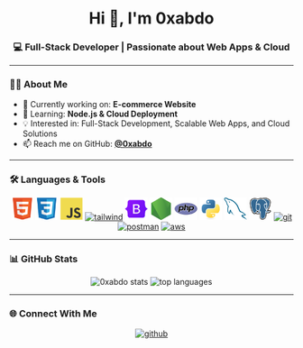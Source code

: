 <h1 align="center">Hi 👋, I'm 0xabdo</h1>
<h3 align="center">💻 Full-Stack Developer | Passionate about Web Apps & Cloud</h3>

---

### 👨‍💻 About Me  
- 🔭 Currently working on: **E-commerce Website**  
- 🌱 Learning: **Node.js & Cloud Deployment**  
- 💡 Interested in: Full-Stack Development, Scalable Web Apps, and Cloud Solutions  
- 📫 Reach me on GitHub: **[@0xabdo](https://github.com/0xabdo)**  

---

### 🛠️ Languages & Tools  
<p align="center"> 
  <!-- Frontend -->
  <a href="https://developer.mozilla.org/en-US/docs/Web/HTML" target="_blank"><img src="https://raw.githubusercontent.com/devicons/devicon/master/icons/html5/html5-original.svg" alt="html" width="40"/></a>
  <a href="https://developer.mozilla.org/en-US/docs/Web/CSS" target="_blank"><img src="https://raw.githubusercontent.com/devicons/devicon/master/icons/css3/css3-original.svg" alt="css" width="40"/></a>
  <a href="https://developer.mozilla.org/en-US/docs/Web/JavaScript" target="_blank"><img src="https://raw.githubusercontent.com/devicons/devicon/master/icons/javascript/javascript-original.svg" alt="js" width="40"/></a>
  <a href="https://tailwindcss.com/" target="_blank"><img src="https://www.vectorlogo.zone/logos/tailwindcss/tailwindcss-icon.svg" alt="tailwind" width="40"/></a>
  <a href="https://getbootstrap.com" target="_blank"><img src="https://raw.githubusercontent.com/devicons/devicon/master/icons/bootstrap/bootstrap-original.svg" alt="bootstrap" width="40"/></a>
  <a href="https://nodejs.org" target="_blank"><img src="https://raw.githubusercontent.com/devicons/devicon/master/icons/nodejs/nodejs-original.svg" alt="nodejs" width="40"/></a>
  <a href="https://www.php.net" target="_blank"><img src="https://raw.githubusercontent.com/devicons/devicon/master/icons/php/php-original.svg" alt="php" width="40"/></a>
  <a href="https://www.python.org" target="_blank"><img src="https://raw.githubusercontent.com/devicons/devicon/master/icons/python/python-original.svg" alt="python" width="40"/></a>
  <a href="https://www.mysql.com/" target="_blank"><img src="https://raw.githubusercontent.com/devicons/devicon/master/icons/mysql/mysql-original.svg" alt="mysql" width="40"/></a>
  <a href="https://www.postgresql.org/" target="_blank"><img src="https://raw.githubusercontent.com/devicons/devicon/master/icons/postgresql/postgresql-original.svg" alt="postgresql" width="40"/></a>
  <a href="https://git-scm.com/" target="_blank"><img src="https://www.vectorlogo.zone/logos/git-scm/git-scm-icon.svg" alt="git" width="40"/></a>
  <a href="https://postman.com" target="_blank"><img src="https://www.vectorlogo.zone/logos/getpostman/getpostman-icon.svg" alt="postman" width="40"/></a>
  <a href="https://aws.amazon.com" target="_blank"><img src="https://images.icon-icons.com/2407/PNG/512/aws_icon_146237.png" alt="aws" width="40"/></a>
</p>

---

### 📊 GitHub Stats  
<p align="center">
  <img src="https://github-readme-stats.vercel.app/api?username=0xabdo&show_icons=true&theme=tokyonight" alt="0xabdo stats" height="165"/>
  <img src="https://github-readme-stats.vercel.app/api/top-langs/?username=0xabdo&layout=compact&theme=tokyonight" alt="top languages" height="165"/>
</p>

---

### 🌐 Connect With Me  
<p align="center">
  <a href="https://github.com/0xabdo"><img src="https://img.shields.io/badge/GitHub-0xabdo-181717?style=for-the-badge&logo=github" alt="github"/></a>
</p>
